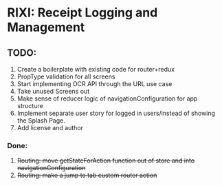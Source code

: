 RIXI: Receipt Logging and Management
======

## TODO:
1. Create a boilerplate with existing code for router+redux
2. PropType validation for all screens
3. Start implementing OCR API through the URL use case
4. Take unused Screens out
5. Make sense of reducer logic of navigationConfiguration for app structure
50. Implement separate user story for logged in users/instead of showing the Splash Page.
100. Add license and author

### Done:
1. ~~Routing: move getStateForAction function out of store and into navigationConfiguration~~
2. ~~Routing: make a jump to tab custom router action~~
